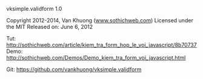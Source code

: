 vksimple.validform 1.0

Copyright 2012-2014, Van Khuong (www.sothichweb.com)
Licensed under the MIT
Released on: June 6, 2012

Tut: http://sothichweb.com/article/kiem_tra_form_hop_le_voi_javascript/8b70737
Demo: http://sothichweb.com/Demos/Demo_kiem_tra_form_voi_javascript.html

Git: https://github.com/vankhuong/vksimple.validform